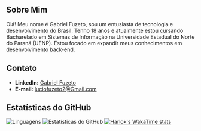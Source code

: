 <div style="display: flex; align-items: center;">
</div>

## Sobre Mim

Olá! Meu nome é Gabriel Fuzeto, sou um entusiasta de tecnologia e desenvolvimento do Brasil. Tenho 18 anos e atualmente estou cursando Bacharelado em Sistemas de Informação na Universidade Estadual do Norte do Paraná (UENP). Estou focado em expandir meus conhecimentos em desenvolvimento back-end.

## Contato

- **LinkedIn:** [Gabriel Fuzeto](https://www.linkedin.com/in/gabriel-fuzeto-b05210288/)
- **E-mail:** luciofuzeto2@Gmail.com

## Estatísticas do GitHub

![Linguagens](https://github-readme-stats.vercel.app/api/top-langs/?username=dfuzeto&layout=normal)
![Estatísticas do GitHub](https://github-readme-stats.vercel.app/api?username=dfuzeto&show_icons=true&theme=radical)
[![Harlok's WakaTime stats](https://github-readme-stats.vercel.app/api/wakatime?username=dfuzeto)](https://github.com/anuraghazra/github-readme-stats)
